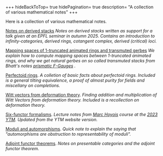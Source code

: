 +++
hideBackToTop= true
hidePagination= true
description= "A collection of various mathematical notes"
+++

Here is a collection of various mathematical notes.

[Notes on derived stacks](/pdf/derivedstacks.pdf) _Notes on derived stacks written as support for a talk given at an EPFL seminar in autumn 2025. Contains an introduction to infinity-categories, derived rings, cotangent complex, derived (critical) loci._

[Mapping spaces of 1-truncated animated rings and transmuted gerbes](/pdf/1ani.pdf) _We explain how to compute mapping spaces between 1-truncated animated rings, and why we get natural gerbes on so called transmuted stacks from Bhatt's notes [prismatic F-Gauges](https://www.math.ias.edu/~bhatt/teaching/mat549f22/lectures.pdf) ._

[Perfectoid rings](/pdf/pfd.pdf). _A colletion of basic facts about perfectoid rings. Included is a general tilting equivalence, a proof of almost purity for fields and miscellany on completions._

[Witt vectors from deformation theory](/pdf/wittdef.pdf). _Finding addition and multiplication of Witt Vectors from deformation theory. Included is a recollection on deformation theory._

[Six-functor formalisms](/pdf/6ff.pdf). _Lecture notes from [Marc Hoyois](https://hoyois.app.uni-regensburg.de/) course at the [2023 YTM](https://archiveweb.epfl.ch/ytm2023.epfl.ch/). Updated from the YTM website version._

[Moduli and automorphisms](/pdf/moduli.pdf). _Quick note to explain the saying that "automorphisms are obstruction to representability of moduli"._

[Adjoint functor theorems](/pdf/prescat.pdf). _Notes on presentable categories and the adjoint functor theorem._
